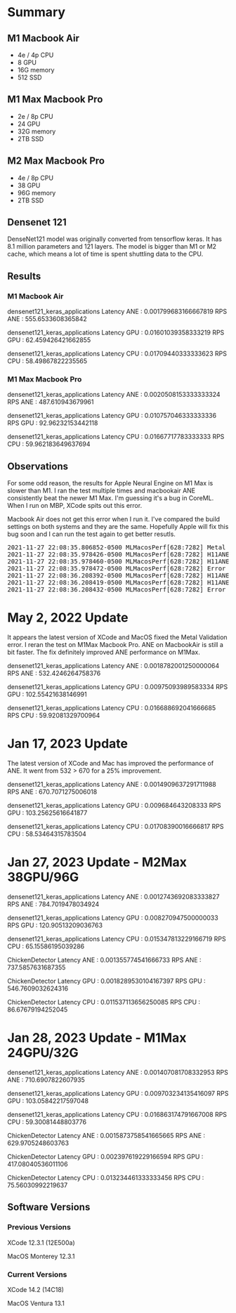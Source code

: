 # Summary

## M1 Macbook Air

* 4e / 4p CPU
* 8 GPU
* 16G memory
* 512 SSD

## M1 Max Macbook Pro

* 2e / 8p CPU
* 24 GPU
* 32G memory
* 2TB SSD

## M2 Max Macbook Pro
* 4e / 8p CPU
* 38 GPU
* 96G memory
* 2TB SSD

## Densenet 121

DenseNet121 model was originally converted from tensorflow keras. It has 8.1 million parameters and 121 layers. The model is bigger than M1 or M2 cache, which means a lot of time is spent shuttling data to the CPU.

## Results

### M1 Macbook Air
densenet121_keras_applications
Latency ANE : 0.001799683166667819
RPS ANE : 555.6533608365842

densenet121_keras_applications
Latency GPU : 0.01601039358333219
RPS GPU : 62.459426421662855

densenet121_keras_applications
Latency CPU : 0.01709440333333623
RPS CPU : 58.49867822235565

### M1 Max Macbook Pro
densenet121_keras_applications
Latency ANE : 0.0020508153333333324
RPS ANE : 487.610943679961

densenet121_keras_applications
Latency GPU : 0.010757046333333336
RPS GPU : 92.96232153442118

densenet121_keras_applications
Latency CPU : 0.01667717783333333
RPS CPU : 59.962183649637694

## Observations

For some odd reason, the results for Apple Neural Engine on M1 Max is slower than M1. I ran the test multiple times and macbookair ANE consistently beat the newer M1 Max. I'm guessing it's a bug in CoreML. When I run on MBP, XCode spits out this error.

Macbook Air does not get this error when I run it. I've compared the build settings on both systems and they are the same. Hopefully Apple will fix this bug soon and I can run the test again to get better resutls.

<pre>
2021-11-27 22:08:35.806852-0500 MLMacosPerf[628:7282] Metal API Validation Enabled
2021-11-27 22:08:35.978426-0500 MLMacosPerf[628:7282] H11ANEDevice::H11ANEDeviceOpen IOServiceOpen failed result= 0xe00002e2
2021-11-27 22:08:35.978460-0500 MLMacosPerf[628:7282] H11ANEDevice::H11ANEDeviceOpen kH11ANEUserClientCommand_DeviceOpen call failed result=0xe00002bc
2021-11-27 22:08:35.978472-0500 MLMacosPerf[628:7282] Error opening LB - status=0xe00002bc.. Skipping LB and retrying
2021-11-27 22:08:36.208392-0500 MLMacosPerf[628:7282] H11ANEDevice::H11ANEDeviceOpen IOServiceOpen failed result= 0xe00002e2
2021-11-27 22:08:36.208419-0500 MLMacosPerf[628:7282] H11ANEDevice::H11ANEDeviceOpen kH11ANEUserClientCommand_DeviceOpen call failed result=0xe00002bc
2021-11-27 22:08:36.208432-0500 MLMacosPerf[628:7282] Error opening LB - status=0xe00002bc.. Skipping LB and retrying
</pre>

# May 2, 2022 Update

It appears the latest version of XCode and MacOS fixed the Metal Validation error. I reran the test on M1Max Macbook Pro. ANE on MacbookAir is still a bit faster. The fix definitely improved ANE performance on M1Max.

densenet121_keras_applications
Latency ANE : 0.0018782001250000064
RPS ANE : 532.4246264758376

densenet121_keras_applications
Latency GPU : 0.00975093989583334
RPS GPU : 102.55421638146991

densenet121_keras_applications
Latency CPU : 0.016688692041666685
RPS CPU : 59.92081329700964

# Jan 17, 2023 Update

The latest version of XCode and Mac has improved the performance of ANE. It went from 532 > 670 for a 25% improvement.

densenet121_keras_applications
Latency   ANE : 0.0014909637291711988
RPS  ANE : 670.7071275006018 

densenet121_keras_applications
Latency   GPU : 0.009684643208333
RPS  GPU : 103.25625616641877 

densenet121_keras_applications
Latency   CPU : 0.01708390016666817
RPS  CPU : 58.53464315783504 

# Jan 27, 2023 Update - M2Max 38GPU/96G

densenet121_keras_applications
Latency ANE : 0.0012743692083333827
RPS ANE : 784.7019478034924

densenet121_keras_applications
Latency GPU : 0.008270947500000033
RPS GPU : 120.90513209036763

densenet121_keras_applications
Latency CPU : 0.015347813229166719
RPS CPU : 65.15586195039286

ChickenDetector
Latency ANE : 0.001355774541666733
RPS ANE : 737.5857631687355

ChickenDetector
Latency GPU : 0.0018289530104167397
RPS GPU : 546.7609032624316

ChickenDetector
Latency CPU : 0.011537113656250085
RPS CPU : 86.67679194252045

# Jan 28, 2023 Update - M1Max 24GPU/32G

densenet121_keras_applications
Latency ANE : 0.001407081708332953
RPS ANE : 710.6907822607935

densenet121_keras_applications
Latency GPU : 0.009703234135416097
RPS GPU : 103.05842217597048

densenet121_keras_applications
Latency CPU : 0.016863174791667008
RPS CPU : 59.30081448803776

ChickenDetector
Latency ANE : 0.0015873758541665665
RPS ANE : 629.9705248603763

ChickenDetector
Latency GPU : 0.002397619229166594
RPS GPU : 417.08040536011106

ChickenDetector
Latency CPU : 0.013234461333333456
RPS CPU : 75.56030992219637

## Software Versions

### Previous Versions

XCode 12.3.1 (12E500a)

MacOS Monterey 12.3.1

### Current Versions

XCode 14.2 (14C18)

MacOS Ventura 13.1
